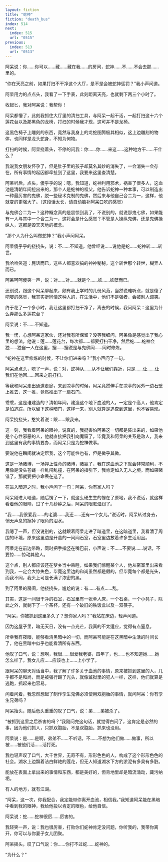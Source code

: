 ```yaml
---
layout: fiction
title: "蛇神"
fiction: "death_bus"
index: 514
next:
  index: 515
  url: "0515"
previous:
  index: 513
  url: "0513"
---
```

阿呆说：你……你可以……藏……藏在我……的房间，蛇神……不……不会去那……里的。

“你在天亮之前，如果打扫不干净这个大厅，是不是会被蛇神惩罚？”我小声问道。

阿呆用力的点点头，我看了一下手表，此刻距离天亮，也就剩下两三个小时了。

收起匕，我对阿呆说：我帮你！

阿呆都懵了，此刻我抓住大厅里的清扫工具，与阿呆一起干活，一起打扫这十六个莲花台以及那黑色的龙椅，打扫的时候我才现，这可并不是龙椅。

这黑色椅子上雕刻的东西，竟然与我身上的龙蛇图腾极其相似，这上边雕刻的物体，也同样是龙头蛇身，不知为何物。

打扫的时候，阿呆挠着头，不停的问我：你……你……来这……这种地方干……干什么？

我说我女朋友怀孕了，但是肚子里的孩子却莫名其妙的消失了，一会消失一会存在，所有事情的起因都牵扯到了这里，我要来这里查清楚。

阿呆听后，点头，傻乎乎的说：嗯，我知道，蛇神利用邪术，祸害了很多人，这血池是清朝年间挖出来的，那个人是蛇神的祖父，他告诉蛇神一种本事，可以制造出一种最厉害的鬼佛，脱一些秘术克制的鬼佛，然后来与他自己合二为一，这样，他就变的更强大了。（这段话太长，请自动脑补阿呆口吃的感觉）

与鬼佛合二为一？这种概念真的是震惊到我了，不说别的，就说那鬼七佛，如果能有一人与其中一个合二为一，这将会是什么感觉？不管是人操纵鬼佛，还是鬼佛操纵人，这都是毁天灭地的概念。

“那个人为什么叫做蛇神？”我小声问阿呆。

阿呆傻乎乎的挠挠头，说：不……不知道，他曾经说……说他是蛇……蛇神转……转世。

我哈哈笑道：屁话而已，这些人都喜欢搞的神神秘秘，这个转世那个转世，糊弄人而已。

阿呆呵呵傻笑一声，说：对……对……就是个……妖……妖孽而已。

还别说，跟这个阿呆聊起来，颇有我上学时的几份风范，当然说难听点，就是傻了吧唧的感觉，我其实挺同情这种人的，在生活中，他们不是强者，会被别人调笑。

终于花了一个多小时，我让这里都打扫干净了，离去的时候，我问阿呆：这里为什么弄那么多莲花台？

阿呆说：不……不知道。

我一愣，心想阿呆这家伙，还对我有所保留？没等我细问，阿呆像是感觉出了我心里的想法，他说：莲……莲花台，每次都……都要打扫干净，然后蛇……蛇神会独……独自一人在这里，据……据说是与鬼佛同……同时修炼。

“蛇神在这里修炼的时候，不让你们进来吗？”我小声问了一句。

阿呆点点头，嗯了一声，说：对，蛇神从……从不让我们靠近，只是……让……让我们在他回……回来之前打扫。

等我和阿呆走出通道走廊，来到凉亭的时候，阿呆竟然伸手在凉亭的另外一边石壁上推去，这一推，竟然推出了一扇石门。

乖乖，这是谁建造的？清朝年间，建造这个地下血池的人，一定是个高人，他肯定是怕追踪，所以留下这种暗门，这样一来，别人就算是追查到这里，也不容易现。

阿呆挠挠头，憨笑着说：跟……跟我来。

这一刻，我看着阿呆的眼神，说真的，我挺害怕阿呆这一切都是装出来的，如果他是个心性邪恶的人，他就直接把我引向魔窟了，毕竟我和阿呆的关系是敌人，我来到这里有我的事情要办，而阿呆只是为蛇神做事。

要说他在瞬间就决定帮我，这个可能性也有，但是微乎其微。

这是一场赌博，一场押上性命的赌博，赌赢了，我在这血池之下就会非常顺利，不用像是没头苍蝇一样乱闯乱撞，在阿呆的指引下，我肯定如入无人之境。而如果赌错了，那就要把小命丢在这了。

在进入暗道之时，我小声问了一句：阿呆，你有家人吗？

阿呆刚进入暗道，随后愣了一下，就这么硬生生的愣在了原地，我不说话，就这样看着他的眼睛，过了十几秒钟之后，阿呆的眼眶湿润了。

“我……我很爱我……的老婆……我还……还有一个女儿。”说话时，阿呆转过身去，悄无声息的擦掉了眼角的泪水。

我嗯了一声，但没说别的，这就跟着阿呆走进了暗道里，在这暗道里，我看清了周围的环境，原来这里边是开凿的一间间石室，石室里边放着许多生活用品。

阿呆走在前边带路，同时把手指竖在嘴巴前，小声说：不……不要说……说话，不要惊……惊动其他人。

这个点，别人都应该还在梦乡当中熟睡，如果我们惊醒某个人，他从密室里出来看到我，一定会大惊失色，毕竟这里边的和尚虽然都是假的，但毕竟每个都是光头，而我不同，我头上可是长满了浓密的黑。

到了阿呆的房间，他挠挠头，尴尬的说：有……有点……乱。

其实，这是一间很干净的石室，石室里有一张单人床，一个石桌，一个小凳子，除此之外，就剩下了一个茶杯，还有一个破旧的铁饭盒以及一双筷子。

“阿呆，你被抓到这里多久了？想你家人吗？”我站在床边，轻声问道。

因为这屋子里，暗无天日，没有一点光芒，我真的不太适应，觉得有点窒息。

所幸我有夜眼，能够看清黑暗中的一切，而阿呆可能是在这黑暗中生活的时间长了，他在黑暗中似乎也能看清所有东西。

他叹了口气，说：想啊，我很……很爱我老婆，四年了，也……也不知道她……她怎么样了。我女儿应……应该也上……上小学了。

跟阿呆的聊天对话当中，我了解了许多关于血池的事情，原来被抓到这里的人，几乎都不是和尚，而是被强行踢了光头，就像监狱里的犯人一样，这样，他们就算是逃跑，抓起来也容易。

问着问着，我忽然想起了制作孪生鬼佛必须使用双胞胎的事情，就问阿呆：你有孪生兄弟吗？

阿呆抬头，随后低头重重的叹了口气，说：弟……弟被杀了。

“被抓到这里之后杀害的吗？”我刚问完这句话，就觉得白问了，这肯定是必然的事，因为他们抓人，只抓双胞胎，不是双胞胎，抓来也没用。

阿呆说：是……是啊，弟弟不……不听话，不……不想为他们做……做事，所以被……被他们活……活打死。

我也轻声叹了口气，大千世界，无奇不有，形形色色的人，构成了这个形形色色的社会。湖水上边飘着洁白鲜艳的莲花，但无人知道湖水下方的淤泥有多臭有多脏。

能放在表面上拿出来的事情和东西，都是美好的，但背地里却是暗流涌动，藏污纳垢。

有人的地方，就有江湖。

“阿呆，这一次，你我配合，我定能带你离开血池，相信我。”我知道阿呆能在黑暗中看到我的眼神，我给他投以肯定的眼色，给他自信。

阿呆说：蛇……蛇神很厉……厉害的。

我轻笑一声，说：我也很厉害，打败你们蛇神肯定没问题，你听我的，我带你离开，你可以与你妻子女儿团聚。

阿呆摇头，叹了口气说：你……你打不过蛇……蛇神的。

“为什么？”